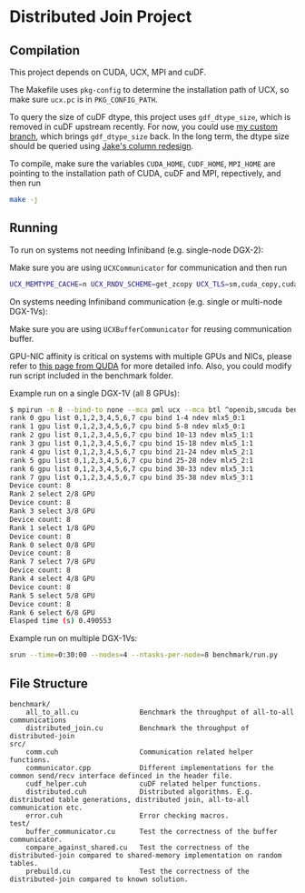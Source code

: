 # Distributed Join Project

## Compilation

This project depends on CUDA, UCX, MPI and cuDF.

The Makefile uses `pkg-config` to determine the installation path of UCX, so make sure `ucx.pc` is in `PKG_CONFIG_PATH`.

To query the size of cuDF dtype, this project uses `gdf_dtype_size`, which is removed in cuDF upstream recently. For now, you could use [my custom branch](https://github.com/gaohao95/cudf/tree/improve-join-perf-with-size), which brings `gdf_dtype_size` back. In the long term, the dtype size should be queried using [Jake's column redesign](https://github.com/rapidsai/cudf/pull/2207).

To compile, make sure the variables `CUDA_HOME`, `CUDF_HOME`, `MPI_HOME` are pointing to the installation path of CUDA, cuDF and MPI, repectively, and then run

```bash
make -j
```

## Running

To run on systems not needing Infiniband (e.g. single-node DGX-2):

Make sure you are using `UCXCommunicator` for communication and then run

```bash
UCX_MEMTYPE_CACHE=n UCX_RNDV_SCHEME=get_zcopy UCX_TLS=sm,cuda_copy,cuda_ipc mpirun -n 16 --cpus-per-rank 3 benchmark/distributed_join
```

On systems needing Infiniband communication (e.g. single or multi-node DGX-1Vs):

Make sure you are using `UCXBufferCommunicator` for reusing communication buffer.

GPU-NIC affinity is critical on systems with multiple GPUs and NICs, please refer to [this page from QUDA](https://github.com/lattice/quda/wiki/Multi-GPU-Support#maximizing-gdr-performance) for more detailed info. Also, you could modify run script included in the benchmark folder.

Example run on a single DGX-1V (all 8 GPUs):
```bash
$ mpirun -n 8 --bind-to none --mca pml ucx --mca btl ^openib,smcuda benchmark/run_sample.sh
rank 0 gpu list 0,1,2,3,4,5,6,7 cpu bind 1-4 ndev mlx5_0:1
rank 1 gpu list 0,1,2,3,4,5,6,7 cpu bind 5-8 ndev mlx5_0:1
rank 2 gpu list 0,1,2,3,4,5,6,7 cpu bind 10-13 ndev mlx5_1:1
rank 3 gpu list 0,1,2,3,4,5,6,7 cpu bind 15-18 ndev mlx5_1:1
rank 4 gpu list 0,1,2,3,4,5,6,7 cpu bind 21-24 ndev mlx5_2:1
rank 5 gpu list 0,1,2,3,4,5,6,7 cpu bind 25-28 ndev mlx5_2:1
rank 6 gpu list 0,1,2,3,4,5,6,7 cpu bind 30-33 ndev mlx5_3:1
rank 7 gpu list 0,1,2,3,4,5,6,7 cpu bind 35-38 ndev mlx5_3:1
Device count: 8
Rank 2 select 2/8 GPU
Device count: 8
Rank 3 select 3/8 GPU
Device count: 8
Rank 1 select 1/8 GPU
Device count: 8
Rank 0 select 0/8 GPU
Device count: 8
Rank 7 select 7/8 GPU
Device count: 8
Rank 4 select 4/8 GPU
Device count: 8
Rank 5 select 5/8 GPU
Device count: 8
Rank 6 select 6/8 GPU
Elasped time (s) 0.490553
```

Example run on multiple DGX-1Vs:

```bash
srun --time=0:30:00 --nodes=4 --ntasks-per-node=8 benchmark/run.py
```

## File Structure

```
benchmark/
    all_to_all.cu               Benchmark the throughput of all-to-all communications
    distributed_join.cu         Benchmark the throughput of distributed-join
src/
    comm.cuh                    Communication related helper functions.
    communicator.cpp            Different implementations for the common send/recv interface definced in the header file.
    cudf_helper.cuh             cuDF related helper functions.
    distributed.cuh             Distributed algorithms. E.g. distributed table generations, distributed join, all-to-all communication etc.
    error.cuh                   Error checking macros.
test/
    buffer_communicator.cu      Test the correctness of the buffer communicator.
    compare_against_shared.cu   Test the correctness of the distributed-join compared to shared-memory implementation on random tables.
    prebuild.cu                 Test the correctness of the distributed-join compared to known solution.
```

